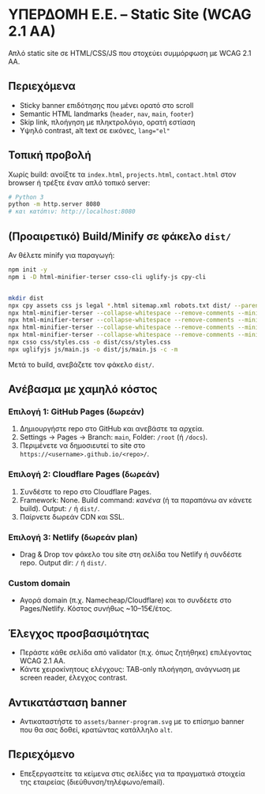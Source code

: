 # ΥΠΕΡΔΟΜΗ Ε.Ε. – Static Site (WCAG 2.1 AA)


Απλό static site σε HTML/CSS/JS που στοχεύει συμμόρφωση με WCAG 2.1 AA.


## Περιεχόμενα
- Sticky banner επιδότησης που μένει ορατό στο scroll
- Semantic HTML landmarks (`header`, `nav`, `main`, `footer`)
- Skip link, πλοήγηση με πληκτρολόγιο, ορατή εστίαση
- Υψηλό contrast, alt text σε εικόνες, `lang="el"`


## Τοπική προβολή
Χωρίς build: ανοίξτε τα `index.html`, `projects.html`, `contact.html` στον browser ή τρέξτε έναν απλό τοπικό server:


```bash
# Python 3
python -m http.server 8080
# και κατόπιν: http://localhost:8080
```


## (Προαιρετικό) Build/Minify σε φάκελο `dist/`
Αν θέλετε minify για παραγωγή:


```bash
npm init -y
npm i -D html-minifier-terser csso-cli uglify-js cpy-cli


mkdir dist
npx cpy assets css js legal *.html sitemap.xml robots.txt dist/ --parents
npx html-minifier-terser --collapse-whitespace --remove-comments --minify-css true --minify-js true -o dist/index.html index.html
npx html-minifier-terser --collapse-whitespace --remove-comments --minify-css true --minify-js true -o dist/projects.html projects.html
npx html-minifier-terser --collapse-whitespace --remove-comments --minify-css true --minify-js true -o dist/contact.html contact.html
npx html-minifier-terser --collapse-whitespace --remove-comments --minify-css true --minify-js true -o dist/legal/accessibility-statement.html legal/accessibility-statement.html
npx csso css/styles.css -o dist/css/styles.css
npx uglifyjs js/main.js -o dist/js/main.js -c -m
```


Μετά το build, ανεβάζετε τον φάκελο `dist/`.


## Ανέβασμα με χαμηλό κόστος


### Επιλογή 1: GitHub Pages (δωρεάν)
1. Δημιουργήστε repo στο GitHub και ανεβάστε τα αρχεία.
2. Settings → Pages → Branch: `main`, Folder: `/root` (ή `/docs`).
3. Περιμένετε να δημοσιευτεί το site στο `https://<username>.github.io/<repo>/`.


### Επιλογή 2: Cloudflare Pages (δωρεάν)
1. Συνδέστε το repo στο Cloudflare Pages.
2. Framework: None. Build command: *κανένα* (ή τα παραπάνω αν κάνετε build). Output: `/` ή `dist/`.
3. Παίρνετε δωρεάν CDN και SSL.


### Επιλογή 3: Netlify (δωρεάν plan)
- Drag & Drop τον φάκελο του site στη σελίδα του Netlify ή συνδέστε repo. Output dir: `/` ή `dist/`.


### Custom domain
- Αγορά domain (π.χ. Namecheap/Cloudflare) και το συνδέετε στο Pages/Netlify. Κόστος συνήθως ~10–15€/έτος.


## Έλεγχος προσβασιμότητας
- Περάστε κάθε σελίδα από validator (π.χ. όπως ζητήθηκε) επιλέγοντας WCAG 2.1 AA.
- Κάντε χειροκίνητους ελέγχους: TAB-only πλοήγηση, ανάγνωση με screen reader, έλεγχος contrast.


## Αντικατάσταση banner
- Αντικαταστήστε το `assets/banner-program.svg` με το επίσημο banner που θα σας δοθεί, κρατώντας κατάλληλο `alt`.


## Περιεχόμενο
- Επεξεργαστείτε τα κείμενα στις σελίδες για τα πραγματικά στοιχεία της εταιρείας (διεύθυνση/τηλέφωνο/email).